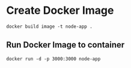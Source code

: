# Create Docker Image

`docker build image -t node-app .`

## Run Docker Image to container

`docker run -d -p 3000:3000 node-app`